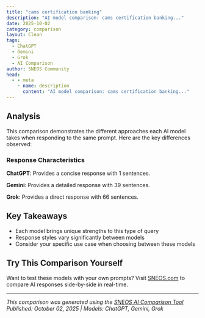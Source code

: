 ```yaml
---
title: "cams certification banking"
description: "AI model comparison: cams certification banking..."
date: 2025-10-02
category: comparison
layout: Clean
tags:
  - ChatGPT
  - Gemini
  - Grok
  - AI Comparison
author: SNEOS Community
head:
  - - meta
    - name: description
      content: "AI model comparison: cams certification banking..."
---
```


<ChatComparison
  title="cams certification banking"
  prompt="cams certification banking"
  :responses='{"ChatGPT": "CAMS stands for \"Certified Anti-Money Laundering Specialist.\" It is a globally recognized certification awarded by the Association of Certified Anti-Money Laundering Specialists (ACAMS). The CAMS certification is designed for professionals involved in the banking and finance sectors who are responsible for detecting, preventing, and reporting money laundering activities and suspicious transactions.\n\n### Overview of CAMS Certification:\n\n1. **Eligibility**: \n - There&#x27;s no specific prerequisite, but candidates typically have work experience in the financial services, compliance, or legal sectors.\n - A background in areas such as accounting, law enforcement, or risk management can also be beneficial.\n\n2. **Exam Details**:\n - The CAMS exam consists of 200 multiple-choice questions.\n - The exam covers a range of topics including:\n - Anti-money laundering (AML) laws and regulations.\n - Risk assessment and management.\n - Compliance programs.\n - Fraud detection and investigation.\n - International standards and best practices.\n\n3. **Study Materials**: \n - ACAMS provides official study guides and resources. It&#x27;s recommended to review the CAMS exam content outline and consider using supplementary study resources such as practice exams, study groups, and workshops.\n\n4. **Continuing Education**: \n - CAMS certification holders are required to fulfill continuing education requirements to maintain their certification and stay updated on the latest developments in AML regulations and practices.\n\n5. **Benefits of CAMS**:\n - Enhanced career opportunities in compliance and financial crime prevention.\n - Global recognition of professional expertise in AML.\n - Networking opportunities through the ACAMS community.\n\n6. **Cost**: \n - There is a fee for the certification exam, which can vary based on membership status with ACAMS.\n - Additional costs may include study materials and resources.\n\n### Role in Banking:\n\nThe CAMS certification is particularly relevant in the banking sector, where strict regulations around anti-money laundering and combating the financing of terrorism (CFT) are prevalent. Professionals with CAMS certification often hold positions such as compliance officers, anti-money laundering analysts, and financial crime investigators within banks and financial institutions. They play a crucial role in ensuring that their organizations comply with laws and regulations, thereby protecting against financial crimes.\n\nIf you&#x27;re considering pursuing CAMS certification, it&#x27;s advisable to review the official ACAMS website for the most current information about the certification process, requirements, study materials, and exam schedules.", "Gemini": "You\u0027re likely asking about the **Certified Anti-Money Laundering Specialist (CAMS) certification** in the context of banking. Here\u0027s a breakdown of what you need to know:\n\n**What is CAMS Certification?**\n\n* **Definition:** CAMS is a globally recognized certification for anti-money laundering (AML) professionals, offered by the Association of Certified Anti-Money Laundering Specialists (ACAMS).\n* **Focus:** It demonstrates a professional\u0027s understanding of AML principles, regulations, and best practices.\n* **Importance:** In the banking industry, where institutions are highly susceptible to money laundering and terrorist financing, CAMS certification is often viewed as a valuable credential.\n\n**Why is CAMS Important in Banking?**\n\n* **Regulatory Compliance:** Banks are subject to stringent AML regulations from various authorities (e.g., FinCEN in the US, FCA in the UK). CAMS-certified professionals help banks implement and maintain effective AML programs to meet these requirements.\n* **Risk Management:** CAMS training equips professionals to identify, assess, and mitigate money laundering risks within the bank\u0027s operations.\n* **Enhanced Skills:** CAMS covers topics like:\n * AML laws and regulations\n * Customer Due Diligence (CDD) and Know Your Customer (KYC)\n * Transaction monitoring\n * Sanctions compliance\n * Suspicious Activity Reporting (SAR)\n * International cooperation\n* **Career Advancement:** CAMS certification can significantly enhance career prospects for banking professionals working in AML, compliance, risk management, and related areas. It\u0027s often a requirement or preferred qualification for AML-related job roles.\n* **Industry Recognition:** Banks often value CAMS because it provides a standardized measure of AML competence, allowing them to demonstrate to regulators that they employ qualified professionals.\n\n**Who Should Get CAMS Certification in Banking?**\n\n* **AML Compliance Officers:** This is a primary role where CAMS is highly relevant.\n* **KYC/CDD Analysts:** Those responsible for customer due diligence processes.\n* **Transaction Monitoring Specialists:** Those who monitor transactions for suspicious activity.\n* **Fraud Investigators:** Individuals investigating potential fraud and financial crimes.\n* **Internal Auditors:** Auditors who assess the effectiveness of AML programs.\n* **Risk Managers:** Professionals responsible for identifying and mitigating AML risks.\n* **Bank Managers and Executives:** Having a general understanding of AML is beneficial for leadership roles.\n\n**How to Get CAMS Certified**\n\n1. **Become an ACAMS Member:** You must be a member to register for the CAMS exam. Membership provides access to study materials and resources.\n2. **Study for the Exam:** ACAMS offers study guides, online courses, and training seminars to help you prepare. You can also use independent study methods.\n3. **Register for the Exam:** Register and pay the exam fee through the ACAMS website.\n4. **Pass the Exam:** The CAMS exam is a multiple-choice exam covering the core areas of AML.\n5. **Maintain Certification:** To maintain your CAMS certification, you must earn continuing education credits (CECs) and renew your membership periodically.\n\n**Key Considerations:**\n\n* **Cost:** CAMS certification involves costs for membership, study materials, exam fees, and ongoing maintenance.\n* **Time Commitment:** Preparing for the CAMS exam requires a significant time investment for studying.\n* **Experience:** While not always a strict requirement, some years of experience in a relevant field (banking, finance, compliance) can be helpful for understanding the exam material.\n\nIn summary, CAMS certification is a valuable asset for banking professionals seeking to advance their careers in AML and compliance. It demonstrates a commitment to professional development and a thorough understanding of the complexities of combating financial crime.\n", "Grok": "The **CAMS Certification** stands for **Certified Anti-Money Laundering Specialist**. It is a globally recognized certification offered by the **Association of Certified Anti-Money Laundering Specialists (ACAMS)**, which is the largest international membership organization dedicated to enhancing the knowledge and skills of anti-money laundering (AML) and counter-terrorism financing (CTF) professionals.\n\n### Relevance to Banking\nIn the banking and financial services industry, the CAMS certification is highly valued because it demonstrates expertise in identifying and preventing money laundering, terrorist financing, and other financial crimes. Banks and financial institutions are heavily regulated and must comply with AML/CTF laws and regulations such as the **Bank Secrecy Act (BSA)** in the U.S., the **EU AML Directives**, or other local laws. CAMS-certified professionals are equipped to help organizations meet these compliance requirements.\n\n### Key Details About CAMS Certification\n1. **Who Should Pursue It?**\n - Professionals working in banking, financial services, or related industries.\n - Roles such as AML analysts, compliance officers, risk managers, auditors, and investigators.\n - Individuals looking to advance their careers in financial crime prevention.\n\n2. **Topics Covered**\n The CAMS certification curriculum includes:\n - Money laundering and terrorist financing risks and methods.\n - AML/CTF compliance programs and frameworks.\n - Conducting and supporting investigations.\n - International AML/CTF standards (e.g., FATF recommendations).\n - Risk management and due diligence processes (e.g., KYC - Know Your Customer).\n\n3. **Eligibility Requirements**\n To earn the CAMS certification, you must meet certain eligibility criteria based on education and work experience:\n - A minimum of 40 ACAMS credits (earned through a combination of education, work experience, and professional certifications).\n - Examples:\n - Bachelor\u2019s degree or higher = 10 credits.\n - Each year of relevant work experience = 10 credits.\n - Other certifications (e.g., CPA, CFE) may also count for credits.\n - If you don\u2019t meet the eligibility criteria upfront, you can still take the exam and earn the certification once you accumulate the required credits.\n\n4. **Exam Details**\n - Format: 120 multiple-choice questions.\n - Duration: 3.5 hours.\n - Passing Score: 75 out of 120.\n - Cost: Varies by region; typically around $1,295\u2013$1,695 for non-members (includes study materials). Discounts are available for ACAMS members.\n - Study Materials: ACAMS provides a study guide, practice exams, and access to webinars or training sessions.\n\n5. **Steps to Get Certified**\n - Apply for the CAMS certification through the ACAMS website.\n - Pay the exam fee or purchase a study package.\n - Prepare for the exam using ACAMS resources or third-party materials.\n - Schedule and take the exam at a Pearson VUE test center or online.\n - Maintain certification through annual continuing education (CE) credits and membership fees.\n\n6. **Benefits for Banking Professionals**\n - **Career Advancement**: CAMS is often a prerequisite or preferred qualification for senior roles in AML/CTF and compliance.\n - **Global Recognition**: Accepted and respected in over 175 countries.\n - **Networking Opportunities**: Access to ACAMS membership events, conferences, and resources.\n - **Regulatory Compliance**: Demonstrates expertise in helping banks avoid penalties and reputational damage due to non-compliance.\n\n7. **Challenges**\n - The exam can be rigorous and requires significant preparation (often 3\u20136 months of study).\n - Ongoing maintenance of certification requires annual fees and CE credits.\n - Cost may be a barrier for some individuals, though many employers in banking sponsor or reimburse certification expenses.\n\n### Why It\u2019s Important in Banking\n- Banks are prime targets for money laundering due to the high volume of transactions.\n- Regulatory bodies impose hefty fines for AML/CTF violations (e.g., HSBC\u2019s $1.9 billion fine in 2012 for AML failures).\n- CAMS-certified professionals help banks design and implement robust compliance programs, conduct risk assessments, and train staff on detecting suspicious activity.\n\n### How to Get Started\n- Visit the **ACAMS website** (www.acams.org) for detailed information on eligibility, fees, and registration.\n- Join ACAMS as a member for discounted rates and access to additional resources.\n- Look for employer-sponsored training or reimbursement programs if you\u2019re alreadyworking in banking.\n\nIf you\u0027re in banking or aiming for a career in financial compliance, obtaining the CAMS certification can be a game-changer. Do you have any specific questions about the process, study resources, or its application in a particular region or role?"}' 
  published-date="14:12"
/>

## Analysis

This comparison demonstrates the different approaches each AI model takes when responding to the same prompt. Here are the key differences observed:

### Response Characteristics

**ChatGPT**: Provides a concise response with 1 sentences. 

**Gemini**: Provides a detailed response with 39 sentences. 

**Grok**: Provides a direct response with 66 sentences. 

## Key Takeaways

- Each model brings unique strengths to this type of query
- Response styles vary significantly between models
- Consider your specific use case when choosing between these models

## Try This Comparison Yourself

Want to test these models with your own prompts? Visit [SNEOS.com](https://sneos.com) to compare AI responses side-by-side in real-time.

---

*This comparison was generated using the [SNEOS AI Comparison Tool](https://sneos.com)*
*Published: October 02, 2025 | Models: ChatGPT, Gemini, Grok*
